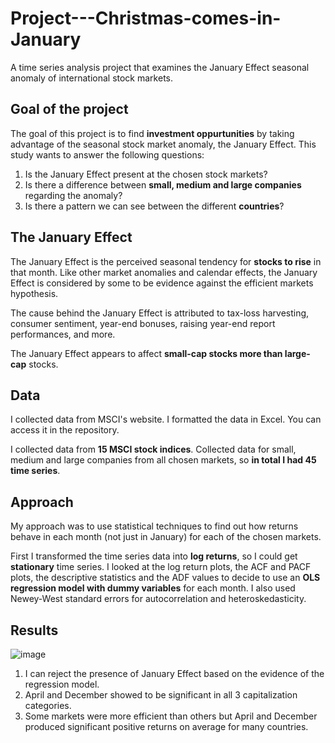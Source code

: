 # Project---Christmas-comes-in-January
A time series analysis project that examines the January Effect seasonal anomaly of international stock markets.

## Goal of the project
The goal of this project is to find **investment oppurtunities** by taking advantage of the seasonal stock market anomaly, the January Effect.
This study wants to answer the following questions:
1. Is the January Effect present at the chosen stock markets?
2. Is there a difference between **small, medium and large companies** regarding the anomaly?
3. Is there a pattern we can see between the different **countries**?

## The January Effect
The January Effect is the perceived seasonal tendency for **stocks to rise** in that month.
Like other market anomalies and calendar effects, the January Effect is considered by some to be evidence against the efficient markets hypothesis.

The cause behind the January Effect is attributed to tax-loss harvesting, consumer sentiment, year-end bonuses, raising year-end report performances, and more.

The January Effect appears to affect **small-cap stocks more than large-cap** stocks.

## Data
I collected data from MSCI's website. I formatted the data in Excel. You can access it in the repository.

I collected data from **15 MSCI stock indices**. Collected data for small, medium and large companies from all chosen markets, so **in total I had 45 time series**.

## Approach
My approach was to use statistical techniques to find out how returns behave in each month (not just in January) for each of the chosen markets.

First I transformed the time series data into **log returns**, so I could get **stationary** time series. 
I looked at the log return plots, the ACF and PACF plots, the descriptive statistics and the ADF values to decide to use an **OLS regression model with dummy variables** for each month. I also used Newey-West standard errors for autocorrelation and heteroskedasticity.

## Results

![image](https://user-images.githubusercontent.com/89580600/130972755-f0338f4a-4de1-43e2-a233-efaa25901b66.png)

1. I can reject the presence of January Effect based on the evidence of the regression model.
2. April and December showed to be significant in all 3 capitalization categories.
3. Some markets were more efficient than others but April and December produced significant positive returns on average for many countries.
